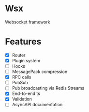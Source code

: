 # Wsx
Websocket framework

# Features
- [x] Router
- [x] Plugin system
- [ ] Hooks
- [ ] MessagePack compression
- [x] RPC calls
- [ ] PubSub
- [ ] Pub broadcasting via Redis Streams
- [x] End-to-end ts
- [x] Validation
- [ ] AsyncAPI documentation